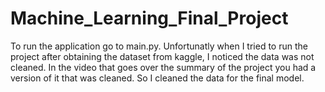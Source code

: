 # Machine_Learning_Final_Project
To run the application go to main.py. Unfortunatly when I tried to run the project after obtaining the dataset from kaggle, I noticed the data was not cleaned. In the video that goes over the summary of the project you had a version of it that was cleaned. So I cleaned the data for the final model. 
